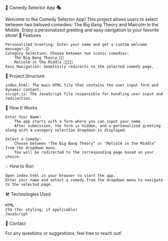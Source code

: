 🌟 Comedy Selector App 🎭

Welcome to the Comedy Selector App! This project allows users to select between two beloved comedies: The Big Bang Theory and Malcolm in the Middle. Enjoy a personalized greeting and easy navigation to your favorite show!
🚀 Features

    Personalized Greeting: Enter your name and get a custom welcome message! 😊
    Category Selection: Choose between two iconic comedies:
        The Big Bang Theory 🧑‍🔬
        Malcolm in the Middle 👨‍👩‍👦‍👦
    Easy Navigation: Seamlessly redirects to the selected comedy page.

📂 Project Structure

    index.html: The main HTML file that contains the user input form and dynamic content.
    script.js: The JavaScript file responsible for handling user input and redirection.

📜 How It Works

    Enter Your Name:
        The app starts with a form where you can input your name.
        After submission, the form is hidden, and a personalized greeting along with a category selection dropdown is displayed.

    Select a Comedy:
        Choose between "The Big Bang Theory" or "Malcolm in the Middle" from the dropdown menu.
        You will be redirected to the corresponding page based on your choice.

💡 How to Run

    Open index.html in your browser to start the app.
    Enter your name and select a comedy from the dropdown menu to navigate to the selected page.

🛠️ Technologies Used

    HTML
    CSS (for styling, if applicable)
    JavaScript

📧 Contact

For any questions or suggestions, feel free to reach out!
